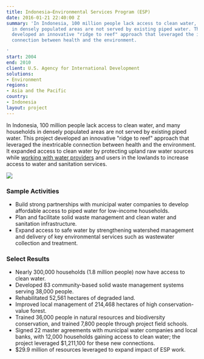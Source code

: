 ```yaml
---
title: Indonesia—Environmental Services Program (ESP)
date: 2016-01-21 22:40:00 Z
summary: 'In Indonesia, 100 million people lack access to clean water, and many households
  in densely populated areas are not served by existing piped water. This project
  developed an innovative "ridge to reef" approach that leveraged the inextricable
  connection between health and the environment.

'
start: 2004
end: 2010
client: U.S. Agency for International Development
solutions:
- Environment
regions:
- Asia and the Pacific
country:
- Indonesia
layout: project
---
```


In Indonesia, 100 million people lack access to clean water, and many households in densely populated areas are not served by existing piped water. This project developed an innovative "ridge to reef" approach that leveraged the inextricable connection between health and the environment. It expanded access to clean water by protecting upland raw water sources while [working with water providers](https://www.globalwaters.org/resources/assets/indonesia-environmental-service-program-esp-evaluation) and users in the lowlands to increase access to water and sanitation services.

![][1]

###  Sample Activities

* Build strong partnerships with municipal water companies to develop affordable access to piped water for low-income households.
* Plan and facilitate solid waste management and clean water and sanitation infrastructure.
* Expand access to safe water by strengthening watershed management and delivery of key environmental services such as wastewater collection and treatment.

###  Select Results

* Nearly 300,000 households (1.8 million people) now have access to clean water.
* Developed 83 community-based solid waste management systems serving 38,000 people.
* Rehabilitated 52,561 hectares of degraded land.
* Improved local management of 214,468 hectares of high conservation-value forest.
* Trained 36,000 people in natural resources and biodiversity conservation, and trained 7,800 people through project field schools.
* Signed 22 master agreements with municipal water companies and local banks, with 12,000 households gaining access to clean water; the project leveraged $1,211,100 for these new connections.
* $29.9 million of resources leveraged to expand impact of ESP work.

[1]: https://assetify-dai.com/projects/ESP.jpg
